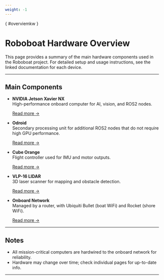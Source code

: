 ```yaml
---
weight: -1
---
```

[](){ #overviemkw }
# Roboboat Hardware Overview

This page provides a summary of the main hardware components used in the Roboboat project. For detailed setup and usage instructions, see the linked documentation for each device.

---

## Main Components

- **NVIDIA Jetson Xavier NX**  
    High-performance onboard computer for AI, vision, and ROS2 nodes.
    
    [Read more &rarr;](./jetson_xavier_nx.md)

- **Odroid**  
    Secondary processing unit for additional ROS2 nodes that do not require high GPU performance.

    [Read more &rarr;](./odroid.md)

- **Cube Orange**  
    Flight controller used for IMU and motor outputs.

    [Read more &rarr;](./cube_orange.md)

- **VLP-16 LIDAR**  
    3D laser scanner for mapping and obstacle detection.  

    [Read more &rarr;](./vlp16.md)

- **Onboard Network**  
    Managed by a router, with Ubiquiti Bullet (boat WiFi) and Rocket (shore WiFi).  

    [Read more &rarr;](./network.md)

---

## Notes

- All mission-critical computers are hardwired to the onboard network for reliability.
- Hardware may change over time; check individual pages for up-to-date info.

---
